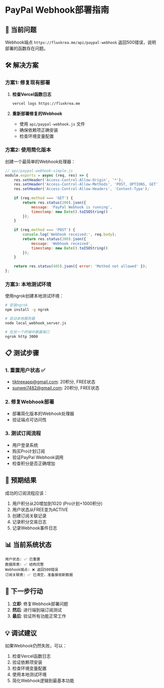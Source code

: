 # PayPal Webhook部署指南

## 🚨 当前问题

Webhook端点 `https://fluxkrea.me/api/paypal-webhook` 返回500错误，说明部署的函数存在问题。

## 🛠️ 解决方案

### 方案1: 修复现有部署

1. **检查Vercel函数日志**
   ```bash
   vercel logs https://fluxkrea.me
   ```

2. **重新部署修复的Webhook**
   - 使用 `api/paypal-webhook.js` 文件
   - 确保依赖项正确安装
   - 检查环境变量配置

### 方案2: 使用简化版本

创建一个最简单的Webhook处理器：

```javascript
// api/paypal-webhook-simple.js
module.exports = async (req, res) => {
    res.setHeader('Access-Control-Allow-Origin', '*');
    res.setHeader('Access-Control-Allow-Methods', 'POST, OPTIONS, GET');
    res.setHeader('Access-Control-Allow-Headers', 'Content-Type');
    
    if (req.method === 'GET') {
        return res.status(200).json({ 
            message: 'PayPal Webhook is running',
            timestamp: new Date().toISOString()
        });
    }
    
    if (req.method === 'POST') {
        console.log('Webhook received:', req.body);
        return res.status(200).json({ 
            message: 'Webhook received',
            timestamp: new Date().toISOString()
        });
    }
    
    return res.status(405).json({ error: 'Method not allowed' });
};
```

### 方案3: 本地测试环境

使用ngrok创建本地测试环境：

```bash
# 安装ngrok
npm install -g ngrok

# 启动本地服务器
node local_webhook_server.js

# 在另一个终端中暴露端口
ngrok http 3000
```

## 📋 测试步骤

### 1. 重置用户状态 ✅
- tiktreeapp@gmail.com: 20积分, FREE状态
- sunwei7482@gmail.com: 20积分, FREE状态

### 2. 修复Webhook部署
- 部署简化版本的Webhook处理器
- 验证端点可访问性

### 3. 测试订阅流程
- 用户登录系统
- 购买Pro计划订阅
- 验证PayPal Webhook调用
- 检查积分是否正确增加

## 🎯 预期结果

成功的订阅流程应该：
1. 用户积分从20增加到1020 (Pro计划+1000积分)
2. 用户状态从FREE变为ACTIVE
3. 创建订阅关联记录
4. 记录积分交易日志
5. 记录Webhook事件日志

## 📊 当前系统状态

```
用户状态: ✅ 已重置
数据库表: ✅ 结构完整
Webhook端点: ❌ 返回500错误
订阅关联表: ✅ 已清空，准备接收新数据
```

## 🚀 下一步行动

1. **立即**: 修复Webhook部署问题
2. **然后**: 进行端到端订阅测试
3. **最后**: 验证所有功能正常工作

## 💡 调试建议

如果Webhook仍然失败，可以：
1. 检查Vercel函数日志
2. 验证依赖项安装
3. 检查环境变量配置
4. 使用本地测试环境
5. 简化Webhook逻辑到最基本功能